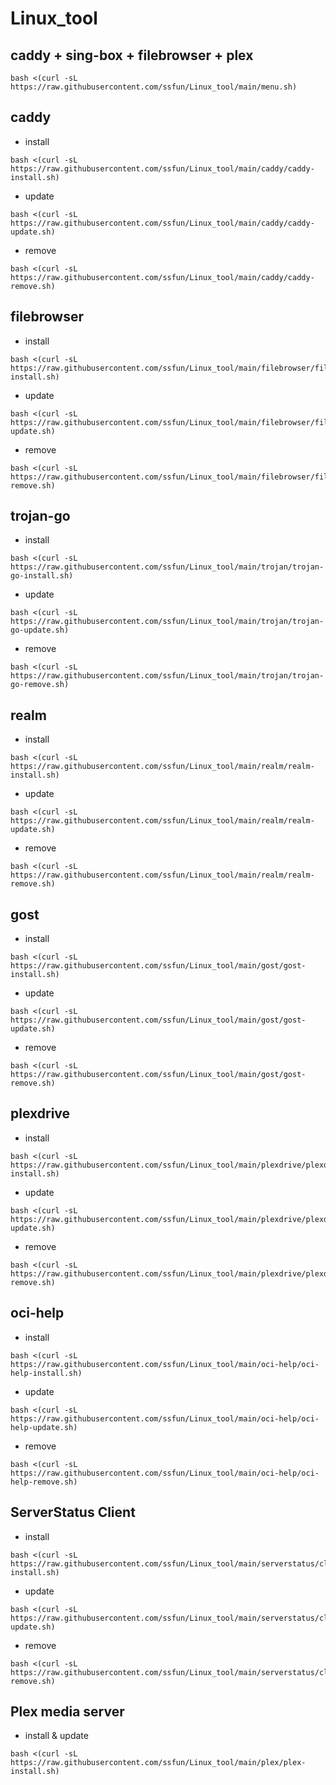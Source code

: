 # Linux_tool

## caddy + sing-box + filebrowser + plex
```
bash <(curl -sL https://raw.githubusercontent.com/ssfun/Linux_tool/main/menu.sh)
```

## caddy
- install
```
bash <(curl -sL https://raw.githubusercontent.com/ssfun/Linux_tool/main/caddy/caddy-install.sh)
```
- update
```
bash <(curl -sL https://raw.githubusercontent.com/ssfun/Linux_tool/main/caddy/caddy-update.sh)
```
- remove
```
bash <(curl -sL https://raw.githubusercontent.com/ssfun/Linux_tool/main/caddy/caddy-remove.sh)
```

## filebrowser
- install
```
bash <(curl -sL https://raw.githubusercontent.com/ssfun/Linux_tool/main/filebrowser/filebrowser-install.sh)
```
- update
```
bash <(curl -sL https://raw.githubusercontent.com/ssfun/Linux_tool/main/filebrowser/filebrowser-update.sh)
```
- remove
```
bash <(curl -sL https://raw.githubusercontent.com/ssfun/Linux_tool/main/filebrowser/filebrowser-remove.sh)
```

## trojan-go
- install
```
bash <(curl -sL https://raw.githubusercontent.com/ssfun/Linux_tool/main/trojan/trojan-go-install.sh)
```
- update
```
bash <(curl -sL https://raw.githubusercontent.com/ssfun/Linux_tool/main/trojan/trojan-go-update.sh)
```
- remove
```
bash <(curl -sL https://raw.githubusercontent.com/ssfun/Linux_tool/main/trojan/trojan-go-remove.sh)
```

## realm
- install
```
bash <(curl -sL https://raw.githubusercontent.com/ssfun/Linux_tool/main/realm/realm-install.sh)
```
- update
```
bash <(curl -sL https://raw.githubusercontent.com/ssfun/Linux_tool/main/realm/realm-update.sh)
```
- remove
```
bash <(curl -sL https://raw.githubusercontent.com/ssfun/Linux_tool/main/realm/realm-remove.sh)
```

## gost
- install
```
bash <(curl -sL https://raw.githubusercontent.com/ssfun/Linux_tool/main/gost/gost-install.sh)
```
- update
```
bash <(curl -sL https://raw.githubusercontent.com/ssfun/Linux_tool/main/gost/gost-update.sh)
```
- remove
```
bash <(curl -sL https://raw.githubusercontent.com/ssfun/Linux_tool/main/gost/gost-remove.sh)
```

## plexdrive
- install
```
bash <(curl -sL https://raw.githubusercontent.com/ssfun/Linux_tool/main/plexdrive/plexdrive-install.sh)
```
- update
```
bash <(curl -sL https://raw.githubusercontent.com/ssfun/Linux_tool/main/plexdrive/plexdrive-update.sh)
```
- remove
```
bash <(curl -sL https://raw.githubusercontent.com/ssfun/Linux_tool/main/plexdrive/plexdrive-remove.sh)
```

## oci-help
- install
```
bash <(curl -sL https://raw.githubusercontent.com/ssfun/Linux_tool/main/oci-help/oci-help-install.sh)
```
- update
```
bash <(curl -sL https://raw.githubusercontent.com/ssfun/Linux_tool/main/oci-help/oci-help-update.sh)
```
- remove
```
bash <(curl -sL https://raw.githubusercontent.com/ssfun/Linux_tool/main/oci-help/oci-help-remove.sh)
```

## ServerStatus Client
- install
```
bash <(curl -sL https://raw.githubusercontent.com/ssfun/Linux_tool/main/serverstatus/client-install.sh)
```
- update
```
bash <(curl -sL https://raw.githubusercontent.com/ssfun/Linux_tool/main/serverstatus/client-update.sh)
```
- remove
```
bash <(curl -sL https://raw.githubusercontent.com/ssfun/Linux_tool/main/serverstatus/client-remove.sh)
```

## Plex media server
- install & update
```
bash <(curl -sL https://raw.githubusercontent.com/ssfun/Linux_tool/main/plex/plex-install.sh)
```
